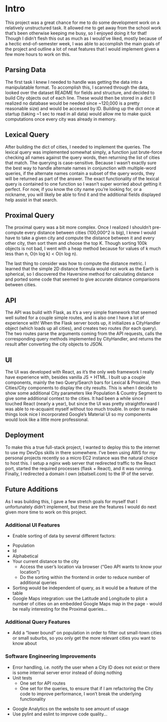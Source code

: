 # Intro
This project was a great chance for me to do some development work on a relatively unstructured task. It allowed me to get away from the school work that’s been otherwise keeping me busy, so I enjoyed doing it for that! Though I didn’t flesh this out as much as I would’ve liked, mostly because of a hectic end-of-semester week, I was able to accomplish the main goals of the project and outline a lot of neat features that I would implement given a few more hours to work on this.

## Parsing Data
The first task I knew I needed to handle was getting the data into a manipulatable format. To accomplish this, I scanned through the data, looked over the dataset README for fields and structure, and  decided to build City objects out of each line. These would then be stored in a dict (I realized no database would be needed since ~120,000 is a pretty reasonable size) and would be accessed by ID. Building up the dict once at startup (taking ~1 sec to read in all data) would allow me to make quick computations once every city was already in memory.

## Lexical Query
After building the dict of cities, I needed to implement the queries. The lexical query was implemented somewhat simply, a function just brute-force checking all names against the query words, then returning the list of cities that match. The querying is case-sensitive. Because I wasn’t exactly sure the best way to handle alternate names in conjunction with multiple-word queries, if the alternate names contain a subset of the query words, they will be returned as part of the answer. The exact functionality of the lexical query is contained to one function so I wasn’t super worried about getting it perfect. For now, if you know the city name you’re looking for, or a nickname, you will likely be able to find it and the additional fields displayed help assist in that search. 

## Proximal Query
The proximal query was a bit more complex. Once I realized I shouldn’t pre-compute every distance between cities (100,000^2 is big), I knew I would have to take a given city and compute the distance between it and every other city, then sort them and choose the top K. Though sorting 100k objects is not bad, I went with a heap method because for values of k much less than n, O(n log k) < O(n log n). 

The last thing to consider was how to compute the distance metric. I learned that the simple 2D distance formula would not work as the Earth is spherical, so I discovered the Haversine method for calculating distance and ported some code that seemed to give accurate distance comparisons between cities.

## API
The API was build with Flask, as it’s a very simple framework that seemed well suited for a couple simple routes, and is also one I have a lot of experience with!
When the Flask server boots up, it initializes a CityHandler object (which loads up all cities), and creates two routes (for each query). The two routes parse the arguments coming from the API requests, calls the corresponding query methods implemented by CityHandler, and returns the result after converting the city objects to JSON.

## UI
The UI was developed with React, as it’s the only web framework I really have experience with, besides vanilla JS + HTML. I built up a couple components, mainly the two Query/Search bars for Lexical & Proximal, then Cities/City components to display the city results. This is when I decide to show some additional City parameters like Population & Country Segment to give some additional context to the cities. 
It had been a while since I touched React (nearly a year), but since the UI was pretty straightforward I was able to re-acquaint myself without too much trouble.
In order to make things look nice I incorporated Google’s Material UI so my components would look like a little more professional.  

## Deployment
To make this a true full-stack project, I wanted to deploy this to the internet to use my DevOps skills in there somewhere. I’ve been using AWS for my personal projects recently so a micro EC2 instance was the natural choice to host this. I setup a nginx web server that redirected traffic to the React port, started the required processes (flask + React), and it was running. Finally, I redirected a domain I own (ebatsell.com) to the IP of the server.

## Future Additions
As I was building this, I gave a few stretch goals for myself that I unfortunately didn’t implement, but these are the features I would do next given more time to work on this project.

### Additional UI Features
* Enable sorting of data by several different factors:
 - Population
 - Id
 - Alphabetical
 - Your current distance to the city
     - Access the user’s location via browser (“Geo API wants to know your location”)
    - Do the sorting within the frontend in order to reduce number of additional queries
 - Sorting would be independent of query, as it would be a feature of the table 
- Google Maps integration: use the Latitude and Longitude to plot a number of cities on an embedded Google Maps map in the page - would be really interesting for the Proximal queries…

### Additional Query Features
- Add a “lower bound” on population in order to filter out small-town cities or  small suburbs, so you only get the more relevant cities you want to know about

### Software Engineering Improvements
- Error handling, i.e. notify the user when a City ID does not exist or there is some internal server error instead of doing nothing
- Unit tests
    - One set for API routes
    - One set for the queries, to ensure that if I am refactoring the City code to improve performance, I won’t break the underlying functionality
* Google Analytics on the website to see amount of usage
* Use pylint and eslint to improve code quality… 
